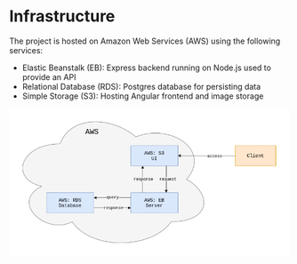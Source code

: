 # Infrastructure

The project is hosted on Amazon Web Services (AWS) using the following services:
- Elastic Beanstalk (EB): Express backend running on Node.js used to provide an API
- Relational Database (RDS): Postgres database for persisting data
- Simple Storage (S3): Hosting Angular frontend and image storage

![](./assets/infrastructure.png)